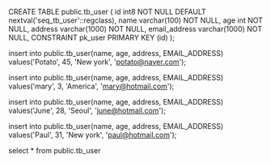 CREATE TABLE public.tb_user (
id int8 NOT NULL DEFAULT nextval('seq_tb_user'::regclass),
name varchar(100) NOT NULL,
age int NOT NULL,
address varchar(1000) NOT NULL,
email_address varchar(1000) NOT NULL,
CONSTRAINT pk_user PRIMARY KEY (id)
);


insert into public.tb_user(name, age, address, EMAIL_ADDRESS)
values('Potato', 45, 'New york', 'potato@naver.com');

insert into public.tb_user(name, age, address, EMAIL_ADDRESS)
values('mary', 3, 'America', 'mary@hotmail.com');

insert into public.tb_user(name, age, address, EMAIL_ADDRESS)
values('June', 28, 'Seoul', 'june@hotmail.com');

insert into public.tb_user(name, age, address, EMAIL_ADDRESS)
values('Paul', 31, 'New york', 'paul@hotmail.com');


select  * from public.tb_user